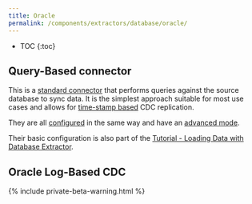 ```yaml
---
title: Oracle
permalink: /components/extractors/database/oracle/
---
```


* TOC
{:toc}

## Query-Based connector

This is a [standard connector](https://components.keboola.com/components/keboola.ex-db-mysql) that performs queries against the source database to sync data. 
It is the simplest approach suitable for most use cases and allows for  [time-stamp based](/components/extractors/database/#incremental-fetching) CDC replication.

They are all [configured](/components/extractors/database/sqldb/#create-new-configuration) in the same way and 
have an [advanced mode](/components/extractors/database/sqldb/). 

Their basic configuration is also part of the [Tutorial - Loading Data with Database Extractor](/tutorial/load/database/). 

## Oracle Log-Based CDC

{% include private-beta-warning.html %}

